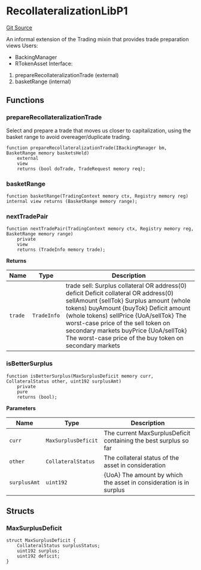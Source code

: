 # RecollateralizationLibP1
[Git Source](https://github.com/larrythecucumber321/protocol/blob/77d337b8595ba96d069ded321419b36a61984170/contracts/p1/mixins/RecollateralizationLib.sol)

An informal extension of the Trading mixin that provides trade preparation views
Users:
- BackingManager
- RTokenAsset
Interface:
1. prepareRecollateralizationTrade (external)
2. basketRange (internal)


## Functions
### prepareRecollateralizationTrade

Select and prepare a trade that moves us closer to capitalization, using the
basket range to avoid overeager/duplicate trading.


```solidity
function prepareRecollateralizationTrade(IBackingManager bm, BasketRange memory basketsHeld)
    external
    view
    returns (bool doTrade, TradeRequest memory req);
```

### basketRange


```solidity
function basketRange(TradingContext memory ctx, Registry memory reg) internal view returns (BasketRange memory range);
```

### nextTradePair


```solidity
function nextTradePair(TradingContext memory ctx, Registry memory reg, BasketRange memory range)
    private
    view
    returns (TradeInfo memory trade);
```
**Returns**

|Name|Type|Description|
|----|----|-----------|
|`trade`|`TradeInfo`|trade sell: Surplus collateral OR address(0) deficit Deficit collateral OR address(0) sellAmount {sellTok} Surplus amount (whole tokens) buyAmount {buyTok} Deficit amount (whole tokens) sellPrice {UoA/sellTok} The worst-case price of the sell token on secondary markets buyPrice {UoA/sellTok} The worst-case price of the buy token on secondary markets|


### isBetterSurplus


```solidity
function isBetterSurplus(MaxSurplusDeficit memory curr, CollateralStatus other, uint192 surplusAmt)
    private
    pure
    returns (bool);
```
**Parameters**

|Name|Type|Description|
|----|----|-----------|
|`curr`|`MaxSurplusDeficit`|The current MaxSurplusDeficit containing the best surplus so far|
|`other`|`CollateralStatus`|The collateral status of the asset in consideration|
|`surplusAmt`|`uint192`|{UoA} The amount by which the asset in consideration is in surplus|


## Structs
### MaxSurplusDeficit

```solidity
struct MaxSurplusDeficit {
    CollateralStatus surplusStatus;
    uint192 surplus;
    uint192 deficit;
}
```

